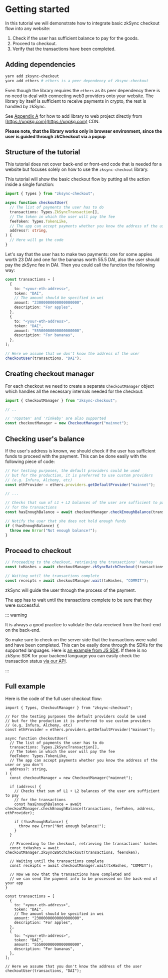 # Getting started

In this tutorial we will demonstrate how to integrate basic zkSync checkout flow into any website:

1. Check if the user has sufficient balance to pay for the goods.
2. Proceed to checkout.
3. Verify that the transactions have been completed.

## Adding dependencies

```bash
yarn add zksync-checkout
yarn add ethers # ethers is a peer dependency of zksync-checkout
```

Even though the library requires the `ethers` as its peer dependency there is no need to deal with connecting web3
providers onto your website. The library by itself is sufficient to receive payments in crypto, the rest is handled by
zkSync.

See [Appendix A](appendix-a.md) for how to add library to web project directly from
[https://unpkg.com](https://unpkg.com) CDN.

**Please note, that the library works only in browser environment, since the user is guided through zkCheckout via a
popup**

## Structure of the tutorial

This tutorial does not cover back-end or front-end code that is needed for a website but focuses solely on how to use
the `zksync-checkout` library.

This tutorial will show the basic checkout flow by putting all the action inside a single function:

```ts
import { Types } from "zksync-checkout";

async function checkoutUser(
  // The list of payments the user has to do
  transactions: Types.ZkSyncTransaction[],
  // The token in which the user will pay the fee
  feeToken: Types.TokenLike,
  // The app can accept payments whether you know the address of the user or you don't
  address?: string,
) {
  // Here will go the code
}
```

Let's say that the user has to make two payments: one for some apples worth 23 DAI and one for the bananas worth 55.5
DAI, also the user should pay the zkSync fee in DAI. Then you could call the function the following way:

```ts
const transactions = [
  {
    to: "<your-eth-address>",
    token: "DAI",
    // The amount should be specified in wei
    amount: "23000000000000000000",
    description: "For apples",
  },
  {
    to: "<your-eth-address>",
    token: "DAI",
    amount: "55500000000000000000",
    description: "For bananas",
  },
];

// Here we assume that we don't know the address of the user
checkoutUser(transactions, "DAI");
```

## Creating checkout manager

For each checkout we need to create a separate `CheckoutManager` object which handles all the necessary internals needed
for the checkout:

```ts
import { CheckoutManager } from "zksync-checkout";

// ..

// 'ropsten' and 'rinkeby' are also supported
const checkoutManager = new CheckoutManager("mainnet");
```

## Checking user's balance

If the user's address is known, we should check if the user has sufficient funds to proceed with the payment. This can
be done easily with the following piece of code:

```ts
// For testing purposes, the default providers could be used
// but for the production, it is preferred to use custom providers
// (e.g. Infura, Alchemy, etc)
const ethProvider = ethers.providers.getDefaultProvider("mainnet");

// ...

// Checks that sum of L1 + L2 balances of the user are sufficient to pay
// for the transactions
const hasEnoughBalance = await checkoutManager.checkEnoughBalance(transactions, feeToken, address, ethProvider);

// Notify the user that she does not hold enough funds
if (!hasEnoughBalance) {
  throw new Error("Not enough balance!");
}
```

## Proceed to checkout

```ts
// Proceeding to the checkout, retrieving the transactions' hashes
const txHashes = await checkoutManager.zkSyncBatchCheckout(transactions, feeToken);

// Waiting until the transactions complete
const receipts = await checkoutManager.wait(txHashes, "COMMIT");
```

zkSync will guide the user through the process of the payment.

The app has to wait until the transactions complete to be sure that they were successful.

::: warning

It is always a good practice to validate the data received from the front-end on the back-end.

So make sure to check on the server side that the transactions were valid and have been completed. This can be easily
done through the SDKs for the supported languages. Here is
[an example from JS SDK](/api/sdk/js/providers#wait-for-transaction-receipt). If there is no zkSync SDK for your backend
language you can easily check the transaction status [via our API](/api/v0.1.md#transaction-details).

:::

## Full example

Here is the code of the full user checkout flow:

```tsx
import { Types, CheckoutManager } from "zksync-checkout";

// For the testing purposes the default providers could be used
// but for the production it is preferred to use custom providers
// (e.g. Infura, Alchemy, etc)
const ethProvider = ethers.providers.getDefaultProvider("mainnet");

async function checkoutUser(
  // The list of payments the user has to do
  transactions: Types.ZkSyncTransaction[],
  // The token in which the user will pay the fee
  feeToken: Types.TokenLike,
  // The app can accept payments whether you know the address of the user or you don't
  address?: string,
) {
  const checkoutManager = new CheckoutManager("mainnet");

  if (address) {
    // Checks that sum of L1 + L2 balances of the user are sufficient to pay
    // for the transactions
    const hasEnoughBalance = await checkoutManager.checkEnoughBalance(transactions, feeToken, address, ethProvider);

    if (!hasEnoughBalance) {
      throw new Error("Not enough balance!");
    }
  }

  // Proceeding to the checkout, retrieving the transactions' hashes
  const txHashes = await checkoutManager.zkSyncBatchCheckout(transactions, feeToken);

  // Waiting until the transactions complete
  const receipts = await checkoutManager.wait(txHashes, "COMMIT");

  // Now we now that the transactions have completed and
  // we can send the payment info to be processed on the back-end of your app
}

const transactions = [
  {
    to: "<your-eth-address>",
    token: "DAI",
    // The amount should be specified in wei
    amount: "23000000000000000000",
    description: "For apples",
  },
  {
    to: "<your-eth-address>",
    token: "DAI",
    amount: "55500000000000000000",
    description: "For bananas",
  },
];

// Here we assume that you don't know the address of the user
checkoutUser(transactions, "DAI");
```
